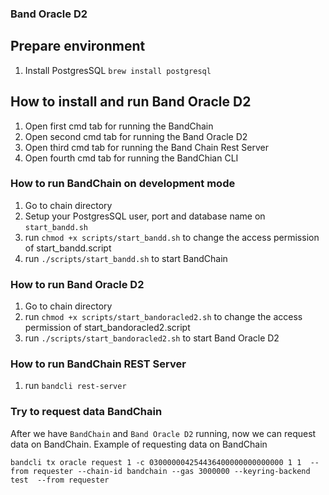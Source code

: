 ### Band Oracle D2

## Prepare environment
1. Install PostgresSQL `brew install postgresql`

## How to install and run Band Oracle D2
1. Open first cmd tab for running the BandChain
2. Open second cmd tab for running the Band Oracle D2
3. Open third cmd tab for running the Band Chain Rest Server
4. Open fourth cmd tab for running the BandChian CLI

### How to run BandChain on development mode
1. Go to chain directory
2. Setup your PostgresSQL user, port and database name on `start_bandd.sh`
2. run `chmod +x scripts/start_bandd.sh` to change the access permission of start_bandd.script
3. run `./scripts/start_bandd.sh` to start BandChain

### How to run Band Oracle D2
1. Go to chain directory
2. run `chmod +x scripts/start_bandoracled2.sh` to change the access permission of start_bandoracled2.script
3. run `./scripts/start_bandoracled2.sh` to start Band Oracle D2

### How to run BandChain REST Server
1. run `bandcli rest-server`

### Try to request data BandChain
After we have `BandChain` and `Band Oracle D2` running, now we can request data on BandChain.
Example of requesting data on BandChain
```
bandcli tx oracle request 1 -c 030000004254436400000000000000 1 1  --from requester --chain-id bandchain --gas 3000000 --keyring-backend test  --from requester
``` 